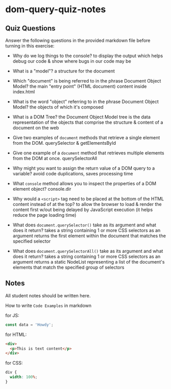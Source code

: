 # dom-query-quiz-notes

## Quiz Questions

Answer the following questions in the provided markdown file before turning in this exercise:

- Why do we log things to the console?
  to display the output which helps debug our code & show where bugs in our code may be

- What is a "model"?
  a structure for the document

- Which "document" is being referred to in the phrase Document Object Model?
  the main "entry point" (HTML document) content inside index.html

- What is the word "object" referring to in the phrase Document Object Model?
  the objects of which it's composed

- What is a DOM Tree?
  the Document Object Model tree is the data representation of the objects that comprise the structure & content of a document on the web

- Give two examples of `document` methods that retrieve a single element from the DOM.
  querySelector & getElementsById

- Give one example of a `document` method that retrieves multiple elements from the DOM at once.
  querySelectorAll

- Why might you want to assign the return value of a DOM query to a variable?
  avoid code duplications, saves processing time

- What `console` method allows you to inspect the properties of a DOM element object?
  console.dir

- Why would a `<script>` tag need to be placed at the bottom of the HTML content instead of at the top?
  to allow the browser to load & render the content first w/out being delayed by JavaScript execution (it helps reduce the page loading time)

- What does `document.querySelector()` take as its argument and what does it return?
  takes a string containing 1 or more CSS selectors as an argument
  returns the first element within the document that matches the specified selector

- What does `document.querySelectorAll()` take as its argument and what does it return?
  takes a string containing 1 or more CSS selectors as an argument
  returns a static NodeList representing a list of the document's elements that match the specified group of selectors

## Notes

All student notes should be written here.

How to write `Code Examples` in markdown

for JS:

```javascript
const data = 'Howdy';
```

for HTML:

```html
<div>
  <p>This is text content</p>
</div>
```

for CSS:

```css
div {
  width: 100%;
}
```
